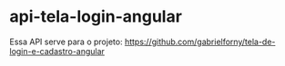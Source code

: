 # api-tela-login-angular
Essa API serve para o projeto: https://github.com/gabrielforny/tela-de-login-e-cadastro-angular
